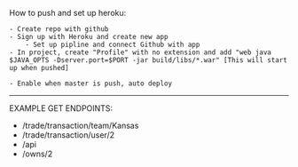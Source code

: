 How to push and set up heroku:

    - Create repo with github
    - Sign up with Heroku and create new app
        - Set up pipline and connect Github with app
    - In project, create "Profile" with no extension and add "web java $JAVA_OPTS -Dserver.port=$PORT -jar build/libs/*.war" [This will start up when pushed]

    - Enable when master is push, auto deploy



____
EXAMPLE GET ENDPOINTS:

- /trade/transaction/team/Kansas
- /trade/transaction/user/2
- /api
- /owns/2